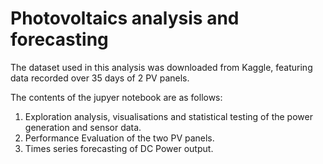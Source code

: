 # Photovoltaics analysis and forecasting

The dataset used in this analysis was downloaded from Kaggle, featuring data recorded over 35 days of 2 PV panels.

The contents of the jupyer notebook are as follows:
1. Exploration analysis, visualisations and statistical testing of the power generation and sensor data.
2. Performance Evaluation of the two PV panels.
3. Times series forecasting of DC Power output.

